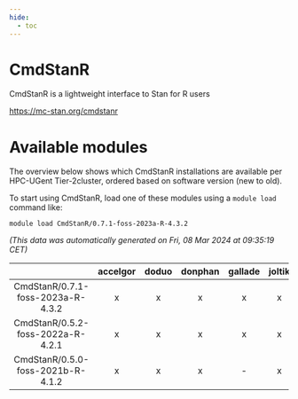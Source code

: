 ```yaml
---
hide:
  - toc
---
```


CmdStanR
========


CmdStanR is a lightweight interface to Stan for R users

https://mc-stan.org/cmdstanr
# Available modules


The overview below shows which CmdStanR installations are available per HPC-UGent Tier-2cluster, ordered based on software version (new to old).

To start using CmdStanR, load one of these modules using a `module load` command like:

```shell
module load CmdStanR/0.7.1-foss-2023a-R-4.3.2
```

*(This data was automatically generated on Fri, 08 Mar 2024 at 09:35:19 CET)*  

| |accelgor|doduo|donphan|gallade|joltik|skitty|
| :---: | :---: | :---: | :---: | :---: | :---: | :---: |
|CmdStanR/0.7.1-foss-2023a-R-4.3.2|x|x|x|x|x|x|
|CmdStanR/0.5.2-foss-2022a-R-4.2.1|x|x|x|x|x|x|
|CmdStanR/0.5.0-foss-2021b-R-4.1.2|x|x|x|-|x|x|
